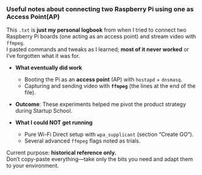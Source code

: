 ### Useful notes about connecting two Raspberry Pi using one as Access Point(AP)

This `.txt` is **just my personal logbook** from when I tried to connect
two Raspberry Pi boards (one acting as an access point) and stream video
with `ffmpeg`.  
I pasted commands and tweaks as I learned; **most of it never worked**
or I’ve forgotten what it was for.

- **What eventually did work**  
  - Booting the Pi as an **access point** (AP) with `hostapd` + `dnsmasq`.  
  - Capturing and sending video with **`ffmpeg`** (the lines at the end of the file).  
- **Outcome**: These experiments helped me pivot the product strategy during Startup School.

- **What I could NOT get running**  
  - Pure Wi-Fi Direct setup with `wpa_supplicant` (section “Create GO”).  
  - Several advanced `ffmpeg` flags noted as trials.

Current purpose: **historical reference only.**  
Don’t copy-paste everything—take only the bits you need and adapt them
to your environment.

